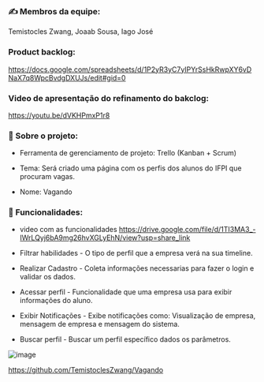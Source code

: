 ### ✍️ Membros da equipe:

Temistocles Zwang, Joaab Sousa, Iago José

### Product backlog:
https://docs.google.com/spreadsheets/d/1P2yR3yC7yIPYrSsHkRwpXY6vDNaX7q8WpcBvdgDXUJs/edit#gid=0

### Video de apresentação do refinamento do bakclog:
https://youtu.be/dVKHPmxP1r8

### 📝 Sobre o projeto:

* Ferramenta de gerenciamento de projeto: Trello (Kanban + Scrum)

* Tema: Será criado uma página com os perfis dos alunos do IFPI que procuram vagas.
* Nome: Vagando

### 📝 Funcionalidades:
* video com as funcionalidades https://drive.google.com/file/d/1TI3MA3_-IWrLQyj6bA9mg26hvXGLyEhN/view?usp=share_link

* Filtrar habilidades - O tipo de perfil que a empresa verá na sua timeline.
* Realizar Cadastro - Coleta informações necessarias para fazer o login e validar os dados.
* Acessar perfil - Funcionalidade que uma empresa usa para exibir informações do aluno.
* Exibir Notificações - Exibe notificações como: Visualização de empresa, mensagem de empresa e mensagem do sistema.
* Buscar perfil - Buscar um perfil específico dados os parâmetros.

![image](https://user-images.githubusercontent.com/61996692/223539391-340fc599-eed2-4d59-bfff-72d0da3b3eca.png)


https://github.com/TemistoclesZwang/Vagando
